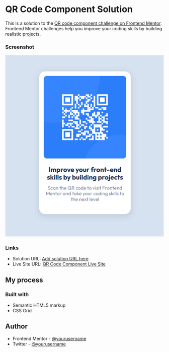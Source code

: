 #  QR Code Component Solution

This is a solution to the [QR code component challenge on Frontend Mentor](https://www.frontendmentor.io/challenges/qr-code-component-iux_sIO_H). Frontend Mentor challenges help you improve your coding skills by building realistic projects. 

### Screenshot

![Screenshot](./images/qr-code-component-ss.png)

### Links

- Solution URL: [Add solution URL here](https://your-solution-url.com)
- Live Site URL: [QR Code Component Live Site](https://ifcoder1.github.io/qr-code-component/)

## My process

### Built with

- Semantic HTML5 markup
- CSS Grid

## Author

- Frontend Mentor - [@yourusername](https://www.frontendmentor.io/profile/yourusername)
- Twitter - [@yourusername](https://www.twitter.com/yourusername)

